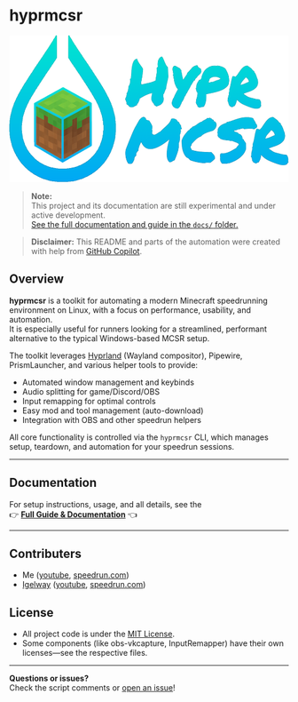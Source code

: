 # hyprmcsr

<img src="resources/logo4.png" width="537.5" height="264" alt="banner">

> **Note:**  
> This project and its documentation are still experimental and under active development.  
> [See the full documentation and guide in the `docs/` folder.](./docs/README.md)

> **Disclaimer:**
> This README and parts of the automation were created with help from [GitHub Copilot](https://github.com/features/copilot).

## Overview

**hyprmcsr** is a toolkit for automating a modern Minecraft speedrunning environment on Linux, with a focus on performance, usability, and automation.  
It is especially useful for runners looking for a streamlined, performant alternative to the typical Windows-based MCSR setup.

The toolkit leverages [Hyprland](https://hyprland.org/) (Wayland compositor), Pipewire, PrismLauncher, and various helper tools to provide:
- Automated window management and keybinds
- Audio splitting for game/Discord/OBS
- Input remapping for optimal controls
- Easy mod and tool management (auto-download)
- Integration with OBS and other speedrun helpers

All core functionality is controlled via the `hyprmcsr` CLI, which manages setup, teardown, and automation for your speedrun sessions.

---

## Documentation

For setup instructions, usage, and all details, see the  
👉 **[Full Guide & Documentation](./docs/README.md)** 👈

---

## Contributers

- Me ([youtube](https://www.youtube.com/@relacibo), [speedrun.com](https://www.speedrun.com/de-DE/users/Relacibo))
- [Igelway](https://github.com/Igelway) ([youtube](https://www.youtube.com/@MisterKenway), [speedrun.com](https://www.speedrun.com/de-DE/users/Igelway))

## License

- All project code is under the [MIT License](LICENSE).
- Some components (like obs-vkcapture, InputRemapper) have their own licenses—see the respective files.

---

**Questions or issues?**  
Check the script comments or [open an issue](https://github.com/Relacibo/hyprmcsr/issues)!
